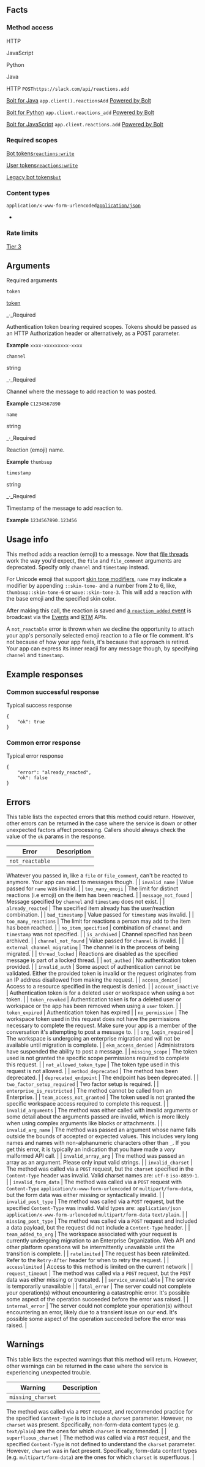 ## Facts

### Method access

HTTP

JavaScript

Python

Java

HTTP
`POSThttps://slack.com/api/reactions.add`

[Bolt for Java](/tools/bolt)
`app.client().reactionsAdd`
[Powered by Bolt](/tools/bolt)

[Bolt for Python](/tools/bolt)
`app.client.reactions_add`
[Powered by Bolt](/tools/bolt)

[Bolt for JavaScript](/tools/bolt)
`app.client.reactions.add`
[Powered by Bolt](/tools/bolt)

### Required scopes

[Bot tokens](/docs/token-types#granular_bot)[`reactions:write`](/scopes/reactions:write)

[User tokens](/docs/token-types#user)[`reactions:write`](/scopes/reactions:write)

[Legacy bot tokens](/docs/token-types#bot)[`bot`](/scopes/bot)

### Content types

`application/x-www-form-urlencoded`[`application/json`](/web#posting_json "Learn more about sending HTTP POST with JSON")

- 
### Rate limits
[Tier 3](/docs/rate-limits#tier_t3)

## Arguments

Required arguments

`token`

[token](/authentication/token-types)

_·_Required

Authentication token bearing required scopes. Tokens should be passed as an HTTP Authorization header or alternatively, as a POST parameter.

**Example**
`xxxx-xxxxxxxxx-xxxx`

`channel`

string

_·_Required

Channel where the message to add reaction to was posted.

**Example**
`C1234567890`

`name`

string

_·_Required

Reaction (emoji) name.

**Example**
`thumbsup`

`timestamp`

string

_·_Required

Timestamp of the message to add reaction to.

**Example**
`1234567890.123456`

## Usage info

This method adds a reaction (emoji) to a message. Now that [file threads](/changelog/2018-05-file-threads-soon-tread#whats_changed) work the way you'd expect, the `file` and `file_comment` arguments are deprecated. Specify only `channel` and `timestamp` instead.

For Unicode emoji that support [skin tone modifiers](https://emojipedia.org/emoji-modifier-sequence/), `name` may indicate a modifier by appending `::skin-tone-` and a number from 2 to 6, like, `thumbsup::skin-tone-6` or `wave::skin-tone-3`. This will add a reaction with the base emoji and the specified skin color.

After making this call, the reaction is saved and [a `reaction_added` event](/events/reaction_added) is broadcast via the [Events](/events-api) and [RTM](/rtm) APIs.

A `not_reactable` error is thrown when we decline the opportunity to attach your app's personally selected emoji reaction to a file or file comment. It's not because of how your app feels, it's because that approach is retired. Your app can express its inner reacji for any message though, by specifying `channel` and `timestamp`.

## Example responses

### Common successful response

Typical success response

```
{
    "ok": true
}
```

### Common error response

Typical error response

```
{
    "error": "already_reacted",
    "ok": false
}
```

## Errors

This table lists the expected errors that this method could return. However, other errors can be returned in the case where the service is down or other unexpected factors affect processing. Callers should always check the value of the `ok` params in the response.

| Error | Description |
| --- | --- |
| `not_reactable` | 
Whatever you passed in, like a `file` or `file_comment`, can't be reacted to anymore. Your app can react to messages though.
 |
| `invalid_name` | 
Value passed for `name` was invalid.
 |
| `too_many_emoji` | 
The limit for distinct reactions (i.e emoji) on the item has been reached.
 |
| `message_not_found` | 
Message specified by `channel` and `timestamp` does not exist.
 |
| `already_reacted` | 
The specified item already has the user/reaction combination.
 |
| `bad_timestamp` | 
Value passed for `timestamp` was invalid.
 |
| `too_many_reactions` | 
The limit for reactions a person may add to the item has been reached.
 |
| `no_item_specified` | 
combination of `channel` and `timestamp` was not specified.
 |
| `is_archived` | 
Channel specified has been archived.
 |
| `channel_not_found` | 
Value passed for `channel` is invalid.
 |
| `external_channel_migrating` | 
The channel is in the process of being migrated.
 |
| `thread_locked` | 
Reactions are disabled as the specified message is part of a locked thread.
 |
| `not_authed` | 
No authentication token provided.
 |
| `invalid_auth` | 
Some aspect of authentication cannot be validated. Either the provided token is invalid or the request originates from an IP address disallowed from making the request.
 |
| `access_denied` | 
Access to a resource specified in the request is denied.
 |
| `account_inactive` | 
Authentication token is for a deleted user or workspace when using a `bot` token.
 |
| `token_revoked` | 
Authentication token is for a deleted user or workspace or the app has been removed when using a `user` token.
 |
| `token_expired` | 
Authentication token has expired
 |
| `no_permission` | 
The workspace token used in this request does not have the permissions necessary to complete the request. Make sure your app is a member of the conversation it's attempting to post a message to.
 |
| `org_login_required` | 
The workspace is undergoing an enterprise migration and will not be available until migration is complete.
 |
| `ekm_access_denied` | 
Administrators have suspended the ability to post a message.
 |
| `missing_scope` | 
The token used is not granted the specific scope permissions required to complete this request.
 |
| `not_allowed_token_type` | 
The token type used in this request is not allowed.
 |
| `method_deprecated` | 
The method has been deprecated.
 |
| `deprecated_endpoint` | 
The endpoint has been deprecated.
 |
| `two_factor_setup_required` | 
Two factor setup is required.
 |
| `enterprise_is_restricted` | 
The method cannot be called from an Enterprise.
 |
| `team_access_not_granted` | 
The token used is not granted the specific workspace access required to complete this request.
 |
| `invalid_arguments` | 
The method was either called with invalid arguments or some detail about the arguments passed are invalid, which is more likely when using complex arguments like blocks or attachments.
 |
| `invalid_arg_name` | 
The method was passed an argument whose name falls outside the bounds of accepted or expected values. This includes very long names and names with non-alphanumeric characters other than `_`. If you get this error, it is typically an indication that you have made a _very_ malformed API call.
 |
| `invalid_array_arg` | 
The method was passed an array as an argument. Please only input valid strings.
 |
| `invalid_charset` | 
The method was called via a `POST` request, but the `charset` specified in the `Content-Type` header was invalid. Valid charset names are: `utf-8` `iso-8859-1`.
 |
| `invalid_form_data` | 
The method was called via a `POST` request with `Content-Type` `application/x-www-form-urlencoded` or `multipart/form-data`, but the form data was either missing or syntactically invalid.
 |
| `invalid_post_type` | 
The method was called via a `POST` request, but the specified `Content-Type` was invalid. Valid types are: `application/json` `application/x-www-form-urlencoded` `multipart/form-data` `text/plain`.
 |
| `missing_post_type` | 
The method was called via a `POST` request and included a data payload, but the request did not include a `Content-Type` header.
 |
| `team_added_to_org` | 
The workspace associated with your request is currently undergoing migration to an Enterprise Organization. Web API and other platform operations will be intermittently unavailable until the transition is complete.
 |
| `ratelimited` | 
The request has been ratelimited. Refer to the `Retry-After` header for when to retry the request.
 |
| `accesslimited` | 
Access to this method is limited on the current network
 |
| `request_timeout` | 
The method was called via a `POST` request, but the `POST` data was either missing or truncated.
 |
| `service_unavailable` | 
The service is temporarily unavailable
 |
| `fatal_error` | 
The server could not complete your operation(s) without encountering a catastrophic error. It's possible some aspect of the operation succeeded before the error was raised.
 |
| `internal_error` | 
The server could not complete your operation(s) without encountering an error, likely due to a transient issue on our end. It's possible some aspect of the operation succeeded before the error was raised.
 |

## Warnings

This table lists the expected warnings that this method will return. However, other warnings can be returned in the case where the service is experiencing unexpected trouble.

| Warning | Description |
| --- | --- |
| `missing_charset` | 
The method was called via a `POST` request, and recommended practice for the specified `Content-Type` is to include a `charset` parameter. However, no `charset` was present. Specifically, non-form-data content types (e.g. `text/plain`) are the ones for which `charset` is recommended.
 |
| `superfluous_charset` | 
The method was called via a `POST` request, and the specified `Content-Type` is not defined to understand the `charset` parameter. However, `charset` was in fact present. Specifically, form-data content types (e.g. `multipart/form-data`) are the ones for which `charset` is superfluous.
 |

